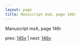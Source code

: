```yaml
---
layout: page
title: Manuscript msA, page 146r
---
```


Manuscript msA, page 146r

prev:  [145v](../145v) | next:  [146v](../146v)